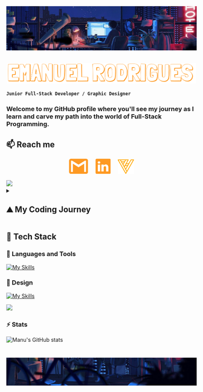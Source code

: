 <img src="Resources/top.jpg">
<br>
<br>
<p align="center">
    <img src="Resources/namehorizontal.png" alt="Name Image" width="500">
</p>


**`Junior Full-Stack Developer / Graphic Designer`**


### Welcome to my GitHub profile where you'll see my journey as I learn and carve my path into the world of Full-Stack Programming.

## 📫 Reach me
<div align="center">

  [<img src="Resources/mailyellow.png" width="50" alt="Mail Icon">](mailto:iamvilares@gmail.com)
  &nbsp;&nbsp;&nbsp;
  [<img src="Resources/lkdnyellow.png" width="40" alt="LinkedIn Icon">](https://www.linkedin.com/in/edvrodrigues/)
  &nbsp;&nbsp;&nbsp;
  [<img src="Resources/logoyellow.png" width="43" alt="Logo Icon">](https://www.iamvilares.com/)

</div>



<img src="https://user-images.githubusercontent.com/74038190/212284100-561aa473-3905-4a80-b561-0d28506553ee.gif">

<details>
 <summary><h2>⛰️ My Coding Journey</h2></summary>
I began my coding journey in college, as a multimedia student. It was mainly frontend and some ideas of backend, nothing too deep. I was pretty excited, even before starting. However, things took a turn for the worst, and shortly after starting learning, I discovered that coding wasn't for me... at the time. So I moved on to other realms of multimedia and ended up as a Graphic Designer. It fulfilled me for a while but after some time, I've noticed that it wasn't for me either. I love being creative and I don't think I'll ever let go of that part of me... but I wanted more. As I started to realize that I needed a career change, coding started to appear on the back of my mind. You see, I've never truly forgotten it after college, and it somehow became this monster that was too strong for me to defeat. But maybe not this time. Maybe I was ready enough to try again. And so I did. And so I failed. A few months passed. I tried again on my own. And I failed again. This made me think that maybe I should stick to Graphic Design and what I needed was just to fall back in love with it. And that's what I did, but the love didn't last long. At this point, I was really tired, like you must be from reading this. I promise the end is near. I've decided I needed a proper change, this time for real, not like the times before where it was just me in front of my computer. In reality, coding was still on my mind. I always had this idea that programmers owned the world and the array of things they could do blew my mind. And I wanted that. Since I couldn't do it alone, I took a friend's suggestion and did a coding boot camp. It was hard, incredibly fast-paced but fun as hell. They say "third time's a charm" and... this time was. I finally felt I was on to something, and even though this journey was, is, and will continue to be hard, I don't see myself doing anything else. So welcome to my GitHub profile and my journey into a Full-Stack Developer!!!
</details>

## 🚀 Tech Stack

### 🧰 Languages and Tools

 [![My Skills](https://skillicons.dev/icons?i=java,js,html,css,spring,nodejs,jquery,bootstrap,mysql,git,maven,postman,idea,vscode)](https://skillicons.dev)

### 🎨 Design

[![My Skills](https://skillicons.dev/icons?i=ai,ps,sketchup,figma)](https://skillicons.dev)

<img src="https://user-images.githubusercontent.com/74038190/212284100-561aa473-3905-4a80-b561-0d28506553ee.gif">

### ⚡️ Stats

![Manu's GitHub stats](https://github-readme-stats.vercel.app/api?username=manuvils&show_icons=true&theme=github_dark)

#

<img src="Resources/down.jpg">
